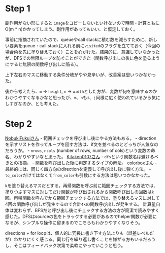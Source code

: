 # Step 1

副作用がない形にすると `image`をコピーしないといけないので時間・計算ともに O(m * n)かかってしまう。副作用があってもいい、と仮定しておく。

事前に指摘されていたので、queueやcall stackに積む数を減らすために、新しい要素をqueue・call stackに入れる前に`visited`のフラグを立てておく（今回の場合色を先に塗り替えておく）ことを心がけた。結果的に、意識していなかったが、DFSでの無限ループを防ぐことができた（関数呼び出しの後に色を塗るようにすると無限の関数呼び出しに陥る）。

上下左右のマスに移動する条件分岐がやや見辛いが、改善案は思いつかなかった。

後から考えたら、`m` -> `height`, `n` -> `width`とした方が、変数が何を意味するのかわかりやすくなるかなと思ったが、`m`、`n`も`i`、`j`同様に広く使われているから気にしすぎなのか、とも考えた。

# Step 2

[NobukiFukuiさん](https://github.com/NobukiFukui/Grind75-ProgrammingTraining/pull/15)
	- 範囲チェックを呼び出し後にやる方法もある。
	- directionを示すリストを作ってループを回す方法は、if文を並べるのとどっちが人気なのだろうか。
	- `nrows`, `ncols` (number of rows, number of cols)という変数の命名、わかりやすいなと思った。
[Kitaken0107さん](https://github.com/Kitaken0107/GrindEasy/pull/12)
	- `dfs`という関数名は避けるべきとの指摘。
	- 関数を呼び出した後に判定するタイプの解法。
[colorboxさん](https://github.com/colorbox/leetcode/pull/11)
	- 最終的には、同じく四方向のdirectionを定義して呼び出し後に弾く方法。
	- `to_color`だけではなくて`from_color`も引数にする方法は思いつかなかった。

`k`を塗り替えるマスだとする。再帰関数を呼ぶ前に範囲チェックする方法では、塗りつぶすマスに対してだけ関数が呼び出されるから関数呼び出しの回数は`k`回。再帰関数を呼んでから範囲チェックする方法では、塗り替えるマスに対して4回の関数呼び出しが発生するので合計`4k`の関数呼び出しが発生する。
計算量自体は変わらず、BFSだと呼び出し後にチェックする方法の方が簡潔で読みやすく感じた。DFSはsourceの色をトラックする必要があるのでhelper関数が必要になるが、シンプルな操作に留まるのでこちらもわかりやすくなりそう。

directions + for loopは、個人的に冗長に書き下す方法よりも（誤差レベルだが）わかりにくく感じる。同じ行を繰り返し書くことを嫌がる方もいるだろうし、そこはフィードバック次第で柔軟にやっていこうと思う。
